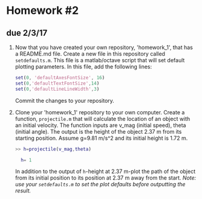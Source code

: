 # Homework #2
## due 2/3/17

1. Now that you have created your own repository, 'homework_1', that has a README.md file.
Create a new file in this repository called `setdefaults.m`. This file is a matlab/octave
script that will set default plotting parameters. In this file, add the following lines:

    ```matlab
    set(0, 'defaultAxesFontSize', 16)
    set(0,'defaultTextFontSize',14)
    set(0,'defaultLineLineWidth',3)
    ```

    Commit the changes to your repository. 

2. Clone your 'homework_1' repository to your own computer. Create a function,
`projectile.m` that will calculate the location of an object with an initial velocity. The
function inputs are v_mag (initial speed), theta (initial angle). The output is the height
of the object 2.37 m from its starting position. Assume g=9.81 m/s^2 and its initial
height is 1.72 m. 

    ```matlab
    >> h=projectile(v_mag,theta)

      h= 1
    ```

    In addition to the output of `h`-height at 2.37 m-plot the path of the object from its
    initial position to its position at 2.37 m away from the start. *Note: use your
    `setdefaults.m` to set the plot defaults before outputting the result.*
